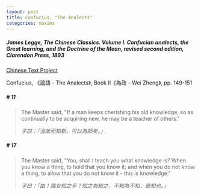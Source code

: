 ```yaml
---
layout: post
title: Confucius, "The Analects"
categories: maxims
---
```


##### James Legge, *The Chinese Classics. Volume I. Confucian analects, the Great learning, and the Doctrine of the Mean*, revised second edition, Clarendon Press, 1893

[Chinese Text Project](https://ctext.org/analects/wei-zheng)

Confucius, 《論語 - The Analects》, Book II《為政 - Wei Zheng》, pp. 149-151

##### \# 11
> The Master said, "If a man keeps cherishing his old knowledge, so as continually to be acquiring new, he may be a teacher of others."
>
> *子曰：「溫故而知新，可以為師矣。」*

##### \# 17
> The Master said, "You, shall I teach you what knowledge is? When you know a thing, to hold that you know it; and when you do not know a thing, to allow that you do not know it - this is knowledge."
>
> *子曰：「由！誨女知之乎？知之為知之，不知為不知，是知也。」*